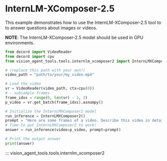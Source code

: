 # InternLM-XComposer-2.5

This example demonstrates how to use the InternLM-XComposer-2.5 tool to   to answer questions about images or videos.

__NOTE__: The InternLM-XComposer-2.5 model should be used in GPU environments.

```python
from decord import VideoReader
from decord import cpu
from vision_agent_tools.tools.internlm_xcomposer2 import InternLMXComposer2

# (replace this path with your own!)
video_path = "path/to/your/my_video.mp4"

# Load the video
vr = VideoReader(video_path, ctx=cpu(0))
# - subsample frames
frame_idxs = range(0, len(vr) - 1, 2)
p_video = vr.get_batch(frame_idxs).asnumpy()

# Initialize the InternLMXComposer2 model
run_inference = InternLMXComposer2()
prompt = "Here are some frames of a video. Describe this video in detail"
# Time to put InternLMXComposer2 to work!
answer = run_inference(video=p_video, prompt=prompt)

# Print the output answer
print(answer)
```

::: vision_agent_tools.tools.internlm_xcomposer2
